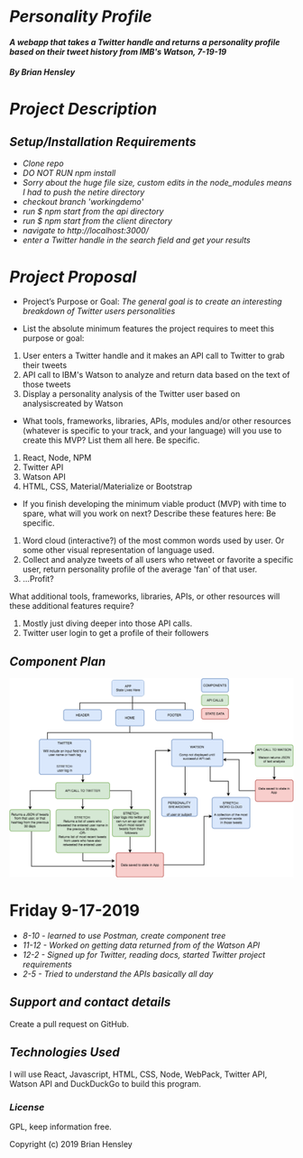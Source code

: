 # _Personality Profile_

#### _A webapp that takes a Twitter handle and returns a personality profile based on their tweet history from IMB's Watson, 7-19-19_

#### _By Brian Hensley_

# _Project Description_

## _Setup/Installation Requirements_

* _Clone repo_
* _DO NOT RUN npm install_
* _Sorry about the huge file size, custom edits in the node_modules means I had to push the netire directory_
* _checkout branch 'workingdemo'_
* _run $ npm start from the api directory_
* _run $ npm start from the client directory_
* _navigate to http://localhost:3000/_
* _enter a Twitter handle in the search field and get your results_

# _Project Proposal_

* Project’s Purpose or Goal: _The general goal is to create an interesting breakdown of Twitter users personalities_

* List the absolute minimum features the project requires to meet this purpose or goal:

1.  User enters a Twitter handle and it makes an API call to Twitter to grab their tweets
2.  API call to IBM's Watson to analyze and return data based on the text of those tweets
3.  Display a personality analysis of the Twitter user based on analysiscreated by Watson

* What tools, frameworks, libraries, APIs, modules and/or other resources (whatever is specific to your track, and your language) will you use to create this MVP? List them all here. Be specific.

1.  React, Node, NPM
2.  Twitter API
3.  Watson API
4.  HTML, CSS, Material/Materialize or Bootstrap

* If you finish developing the minimum viable product (MVP) with time to spare, what will you work on next? Describe these features here: Be specific.

1.  Word cloud (interactive?) of the most common words used by user. Or some other visual representation of language used.
2.  Collect and analyze tweets of all users who retweet or favorite a specific user, return personality profile of the average 'fan' of that user.
3.  ...Profit?

What additional tools, frameworks, libraries, APIs, or other resources will these additional features require?

1.  Mostly just diving deeper into those API calls.
2.  Twitter user login to get a profile of their followers

## _Component Plan_
![ss1](https://github.com/brnhensley/personality-profile/blob/master/comptree.png)

# Friday 9-17-2019
* _8-10 - learned to use Postman, create component tree_
* _11-12 - Worked on getting data returned from of the Watson API_
* _12-2 - Signed up for Twitter, reading docs, started Twitter project requirements_
* _2-5 - Tried to understand the APIs basically all day_

## _Support and contact details_

Create a pull request on GitHub.

## _Technologies Used_

I will use React, Javascript, HTML, CSS, Node, WebPack, Twitter API, Watson API and DuckDuckGo to build this program.

### _License_

GPL, keep information free.

Copyright (c) 2019 Brian Hensley
